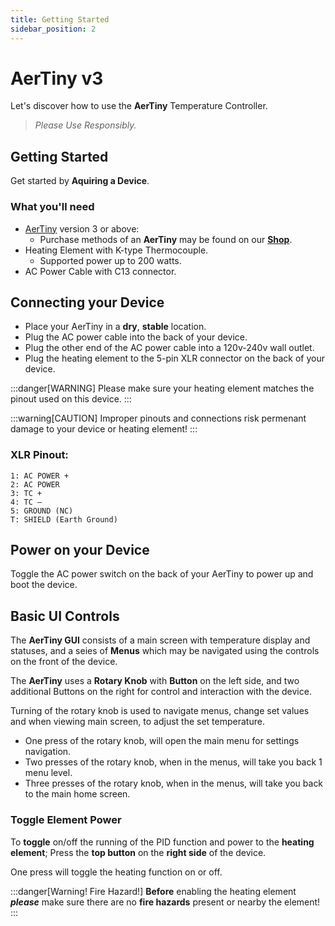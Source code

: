 ```yaml
---
title: Getting Started
sidebar_position: 2
---
```


# AerTiny v3

Let's discover how to use the **AerTiny** Temperature Controller.

> *Please Use Responsibly.*

## Getting Started

Get started by **Aquiring a Device**.

### What you'll need

- [AerTiny](https://aerify.digital/product/aertiny3-2/) version 3 or above:
  - Purchase methods of an **AerTiny** may be found on our **[Shop](https://aerify.digital/product/aertiny3-2/)**.
- Heating Element with K-type Thermocouple.
  - Supported power up to 200 watts.
- AC Power Cable with C13 connector.

## Connecting your Device

- Place your AerTiny in a **dry**, **stable** location.
- Plug the AC power cable into the back of your device.
- Plug the other end of the AC power cable into a 120v-240v wall outlet.
- Plug the heating element to the 5-pin XLR connector on the back of your device.

:::danger[WARNING]
Please make sure your heating element matches the pinout used on this device.
:::

:::warning[CAUTION]
Improper pinouts and connections risk permenant damage to your device or heating element!
:::

### XLR Pinout:
```
1: AC POWER +
2: AC POWER
3: TC +
4: TC –
5: GROUND (NC)
T: SHIELD (Earth Ground)
```

## Power on your Device

Toggle the AC power switch on the back of your AerTiny to power up and boot the device.

## Basic UI Controls

The **AerTiny GUI** consists of a main screen with temperature display and statuses, and a seies of **Menus** which may be navigated using the controls on the front of the device.

The **AerTiny** uses a **Rotary Knob** with **Button** on the left side, and two additional Buttons on the right for control and interaction with the device.

Turning of the rotary knob is used to navigate menus, change set values and when viewing main screen, to adjust the set temperature.

- One press of the rotary knob, will open the main menu for settings navigation.
- Two presses of the rotary knob, when in the menus, will take you back 1 menu level.
- Three presses of the rotary knob, when in the menus, will take you back to the main home screen.


### Toggle Element Power

To **toggle** on/off the running of the PID function and power to the **heating element**;
Press the **top button** on the **right side** of the device.

One press will toggle the heating function on or off.

:::danger[Warning! Fire Hazard!]
**Before** enabling the heating element ***please*** make sure there are no **fire hazards** present or nearby the element!
:::
